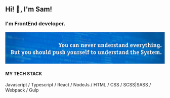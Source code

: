 ## Hi! 👋, I'm Sam!
### I'm FrontEnd developer.

![alt text](banner_ss.jpg "My credo")

#### MY TECH STACK
 Javascript / Typescript / React / NodeJs / HTML / CSS / SCSS|SASS / Webpack / Gulp
